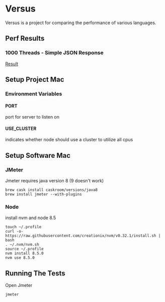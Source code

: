 # Versus
Versus is a project for comparing the performance of various languages.

## Perf Results
### 1000 Threads - Simple JSON Response
[Result](/jmeter-results/simple-json-response/result.md)

## Setup Project Mac

### Environment Variables
#### PORT
port for server to listen on
#### USE_CLUSTER
indicates whether node should use a cluster to utilize all cpus

## Setup Software Mac
### JMeter
Jmeter requires java version 8 (9 doesn't work)
```
brew cask install caskroom/versions/java8
brew install jmeter --with-plugins
```

### Node
install nvm and node 8.5

```
touch ~/.profile
curl -o- https://raw.githubusercontent.com/creationix/nvm/v0.32.1/install.sh | bash
. ~/.nvm/nvm.sh
source ~/.profile
nvm install 8.5.0
nvm use 8.5.0
```

## Running The Tests
Open Jmeter
```
jmeter
```


